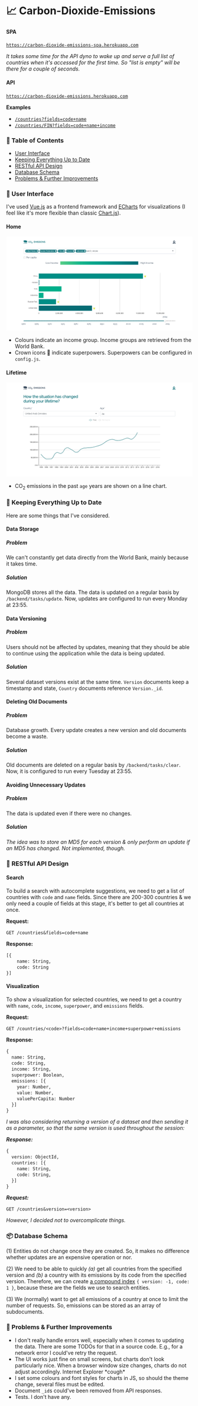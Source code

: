 # :chart_with_upwards_trend: Carbon-Dioxide-Emissions

#### SPA
[`https://carbon-dioxide-emissions-spa.herokuapp.com`](https://carbon-dioxide-emissions-spa.herokuapp.com)

*It takes some time for the API dyno to wake up and serve a full list of countries when it's accessed for the first time. So "list is empty" will be there for a couple of seconds.*

#### API
[`https://carbon-dioxide-emissions.herokuapp.com`](https://carbon-dioxide-emissions.herokuapp.com)

**Examples**
* [`/countries?fields=code+name`](https://carbon-dioxide-emissions.herokuapp.com/countries?fields=code+name)
* [`/countries/FIN?fields=code+name+income`](https://carbon-dioxide-emissions.herokuapp.com/countries/FIN?fields=code+name+income)

 ### :page_facing_up: Table of Contents 

* [User Interface](#woman-user-interface)
* [Keeping Everything Up to Date](#date-keeping-everything-up-to-date)
* [RESTful API Design](#rocket-restful-api-design)
* [Database Schema](#package-database-schema)
* [Problems & Further Improvements](#wrench-problems--further-improvements)

### :woman: User Interface

I've used [Vue.js](https://vuejs.org/) as a frontend framework and [ECharts](https://echarts.apache.org/) for visualizations (I feel like it's more flexible than classic [Chart.js](https://www.chartjs.org/)).

#### Home
![Home](/docs/images/home.png)

* Colours indicate an income group. Income groups are retrieved from the World Bank.
* Crown icons :crown: indicate superpowers. Superpowers can be configured in `config.js`.

#### Lifetime
![Home](/docs/images/lifetime.png)

* CO<sub>2</sub> emissions in the past `age` years are shown on a line chart.


### :date: Keeping Everything Up to Date

Here are some things that I've considered.

#### Data Storage

##### Problem
We can't constantly get data directly from the World Bank, mainly because it takes time.
##### Solution
MongoDB stores all the data. The data is updated on a regular basis by `/backend/tasks/update`. Now, updates are configured to run every Monday at 23:55.

#### Data Versioning
##### Problem
Users should not be affected by updates, meaning that they should be able to continue using the application while the data is being updated.
##### Solution
Several dataset versions exist at the same time. `Version` documents keep a timestamp and state, `Country` documents reference `Version._id`.

#### Deleting Old Documents
##### Problem
Database growth. Every update creates a new version and old documents become a waste.
##### Solution
Old documents are deleted on a regular basis by `/backend/tasks/clear`. Now, it is configured to run every Tuesday at 23:55.

#### Avoiding Unnecessary Updates
##### Problem
The data is updated even if there were no changes.
##### Solution
*The idea was to store an MD5 for each version & only perform an update if an MD5 has changed. Not implemented, though.*

### :rocket: RESTful API Design

#### Search

To build a search with autocomplete suggestions, we need to get a list of countries with `code` and `name` fields. Since there are 200-300 countries & we only need a couple of fields at this stage, it's better to get all countries at once.

**Request:**
```
GET /countries&fields=code+name
```

**Response:**
```
[{
    name: String,
    code: String
}]
```

#### Visualization

To show a visualization for selected countries, we need to get a country with `name`, `code`, `income`, `superpower`, and `emissions` fields.

**Request:**
```
GET /countries/<code>?fields=code+name+income+superpower+emissions
```

**Response:**
```
{
  name: String,
  code: String,
  income: String,
  superpower: Boolean,
  emissions: [{
    year: Number,
    value: Number,
    valuePerCapita: Number
  }]
}
```

*I was also considering returning a version of a dataset and then sending it as a parameter, so that the same version is used throughout the session:*

**_Response:_**
```
{
  version: ObjectId,
  countries: [{
    name: String,
    code: String,
  }]
}
```

**_Request:_**
```
GET /countries&version=<version>
```

*However, I decided not to overcomplicate things.*

### :package: Database Schema

(1) Entities do not change once they are created. So, it makes no difference whether updates are an expensive operation or nor.

(2) We need to be able to quickly *(a)* get all countries from the specified version and *(b)* a country with its emissions by its code from the specified version. Therefore, we can create [a compound index](https://docs.mongodb.com/manual/indexes/#compound-index) `{ version: -1, code: 1 }`, because these are the fields we use to search entities.

(3) We (normally) want to get all emissions of a country at once to limit the number of requests. So, emissions can be stored as an array of subdocuments.

### :wrench: Problems & Further Improvements

* I don't really handle errors well, especially when it comes to updating the data. There are some TODOs for that in a source code. E.g., for a network error I could've retry the request.
* The UI works just fine on small screens, but charts don't look particularly nice. When a browser window size changes, charts do not adjust accordingly. Internet Explorer \*cough\*
* I set some colours and font styles for charts in JS, so should the theme change, several files must be edited.
* Document `_id`s could've been removed from API responses.
* Tests. I don't have any.
